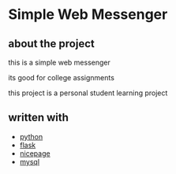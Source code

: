 # Simple Web Messenger

## about the project
this is a simple web messenger

its good for college assignments

this project is a personal student learning project


## written with 
- [python](www.python.org)
- [flask](flask.palletsprojects.com)
- [nicepage](www.nicepage.com)
- [mysql](www.mysql.com)